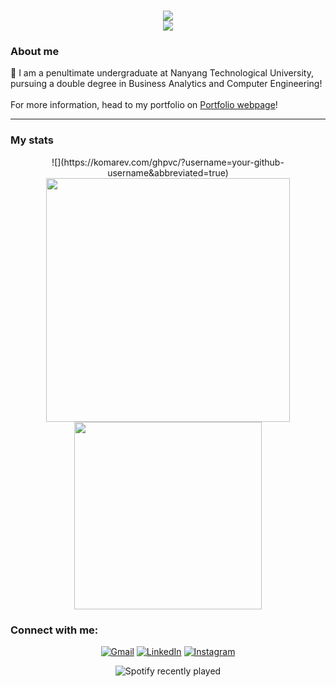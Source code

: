 <h1 align="center">
    <img src="https://readme-typing-svg.herokuapp.com?font=Squada+One&weight=900&pause=1000&center=true&random=false&width=435&lines=Hello+there"><br>
    <img src="https://media.giphy.com/media/v1.Y2lkPTc5MGI3NjExZjQ2ZGY0bzZweG1kOHV0dmtzM2kydWNjYzV3ajVqcDg4ZnNkZTEzZSZlcD12MV9pbnRlcm5hbF9naWZfYnlfaWQmY3Q9Zw/xTiIzJSKB4l7xTouE8/giphy.gif">
</h1>

<div align="left">
<h3> About me </h3>
📖 I am a penultimate undergraduate at Nanyang Technological University, pursuing a double degree in Business Analytics and Computer Engineering!<br>
<br>
For more information, head to my portfolio on <a href="https://zhihaohong52.github.io", target="_blank">Portfolio webpage</a>!
</div>

<hr/>
<h3 align="left"> My stats</h3>
<div align="center">
![](https://komarev.com/ghpvc/?username=your-github-username&abbreviated=true)
<img width="390" src="https://github-readme-stats.vercel.app/api?username=zhihaohong52&show_icons=true&theme=radial">
<img width="300" src="https://github-readme-stats.vercel.app/api/top-langs/?username=zhihaohong52&layout=compact">

</div>

<h3 align="left">Connect with me:</h3>
<p align="center">
<a href="mailto:zhihao.hong.52@gmail.com"><img src="https://img.shields.io/badge/gmail-EA4335?style=for-the-badge&logo=gmail&logoColor=white" alt="Gmail"/></a>
<a href="https://www.linkedin.com/in/zhihaohong52" target="blank"><img src="https://img.shields.io/badge/LinkedIn-0A66C2?style=for-the-badge&logo=linkedin&logoColor=white" alt="LinkedIn"/></a>
<a href="https://www.instagram.com/zhihao.hong.52" target="blank"><img src="https://img.shields.io/badge/instagram-E4405F?style=for-the-badge&logo=instagram&logoColor=white" alt="Instagram"/></a>
</p>

<div align="center">
    
![Spotify recently played](https://spotify-recently-played-readme.vercel.app/api?user=12154528144)

</div>

<!--
**zhihaohong52/zhihaohong52** is a ✨ _special_ ✨ repository because its `README.md` (this file) appears on your GitHub profile.

Here are some ideas to get you started:

- 🔭 I’m currently working on ...
- 🌱 I’m currently learning ...
- 👯 I’m looking to collaborate on ...
- 🤔 I’m looking for help with ...
- 💬 Ask me about ...
- 📫 How to reach me: ...
- 😄 Pronouns: ...
- ⚡ Fun fact: ...
-->
